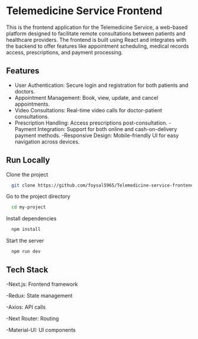 
# Telemedicine Service Frontend

This is the frontend application for the Telemedicine Service, a web-based platform designed to facilitate remote consultations between patients and healthcare providers. The frontend is built using React and integrates with the backend to offer features like appointment scheduling, medical records access, prescriptions, and payment processing.


## Features

- User Authentication: Secure login and registration for both patients and doctors.
- Appointment Management: Book, view, update, and cancel appointments.
- Video Consultations: Real-time video calls for doctor-patient consultations.
- Prescription Handling: Access prescriptions post-consultation.
-Payment Integration: Support for both online and cash-on-delivery payment methods.
-Responsive Design: Mobile-friendly UI for easy navigation across devices.


## Run Locally

Clone the project

```bash
  git clone https://github.com/foysal5965/Telemedicine-service-frontend
```

Go to the project directory

```bash
  cd my-project
```

Install dependencies

```bash
  npm install
```

Start the server

```bash
  npm run dev
```


## Tech Stack

-Next.js: Frontend framework

-Redux: State management

-Axios: API calls

-Next Router: Routing

-Material-UI: UI components

